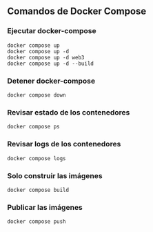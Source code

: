 ## Comandos de Docker Compose

### Ejecutar docker-compose

```
docker compose up
docker compose up -d
docker compose up -d web3
docker compose up -d --build
```

### Detener docker-compose

```
docker compose down
```

### Revisar estado de los contenedores

```
docker compose ps
```

### Revisar logs de los contenedores

```
docker compose logs
```

### Solo construir las imágenes

```
docker compose build
```

### Publicar las imágenes

```
docker compose push
```
